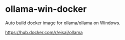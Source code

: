 # ollama-win-docker
Auto build docker image for ollama/ollama on Windows.

https://hub.docker.com/r/eisai/ollama